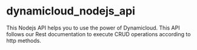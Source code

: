 # dynamicloud_nodejs_api
This Nodejs API helps you to use the power of Dynamicloud. This API follows our Rest documentation to execute CRUD operations according to http methods.

